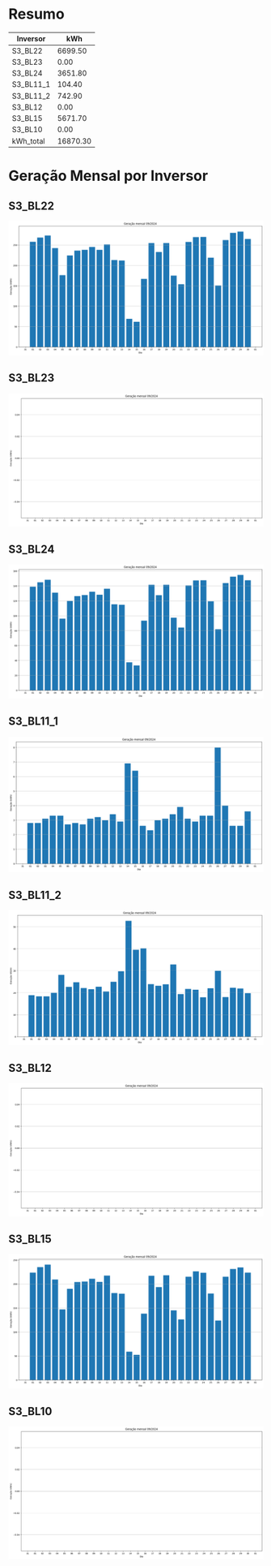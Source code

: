 # Resumo
| Inversor | kWh    |
| -------- | ------ |
| S3_BL22       | 6699.50 |
| S3_BL23       | 0.00 |
| S3_BL24       | 3651.80 |
| S3_BL11_1       | 104.40 |
| S3_BL11_2       | 742.90 |
| S3_BL12       | 0.00 |
| S3_BL15       | 5671.70 |
| S3_BL10       | 0.00 |
| kWh_total       | 16870.30 |
# Geração Mensal por Inversor
## S3_BL22
![My Image](plots/S3_BL22.png)
## S3_BL23
![My Image](plots/S3_BL23.png)
## S3_BL24
![My Image](plots/S3_BL24.png)
## S3_BL11_1
![My Image](plots/S3_BL11_1.png)
## S3_BL11_2
![My Image](plots/S3_BL11_2.png)
## S3_BL12
![My Image](plots/S3_BL12.png)
## S3_BL15
![My Image](plots/S3_BL15.png)
## S3_BL10
![My Image](plots/S3_BL10.png)

